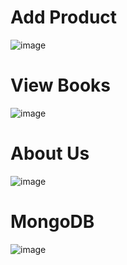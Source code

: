 















# Add Product #

![image](https://user-images.githubusercontent.com/76639143/177811690-fddb5215-c8a9-4925-9c51-b41ea8211e0f.png)



# View Books #

![image](https://user-images.githubusercontent.com/76639143/177812807-5b40c91c-6c0a-4e53-9ad8-6656a829d632.png)


# About Us #

![image](https://user-images.githubusercontent.com/76639143/177813297-2a04d79c-d200-4a52-9712-8dde9bce6542.png)


# MongoDB #

![image](https://user-images.githubusercontent.com/76639143/177818043-755fc515-34e3-4a54-8be5-2c5153f51ba8.png)
